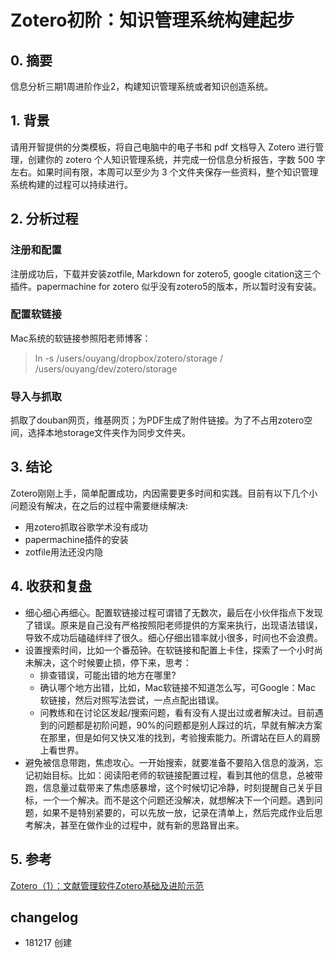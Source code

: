 
# Zotero初阶：知识管理系统构建起步

## 0. 摘要
信息分析三期1周进阶作业2，构建知识管理系统或者知识创造系统。
## 1. 背景
请用开智提供的分类模板，将自己电脑中的电子书和 pdf 文档导入 Zotero 进行管理，创建你的 zotero 个人知识管理系统，并完成一份信息分析报告，字数 500 字左右。如果时间有限，本周可以至少为 3 个文件夹保存一些资料，整个知识管理系统构建的过程可以持续进行。
## 2. 分析过程
### 注册和配置
注册成功后，下载并安装zotfile, Markdown for zotero5, google citation这三个插件。papermachine for zotero 似乎没有zotero5的版本，所以暂时没有安装。
### 配置软链接
Mac系统的软链接参照阳老师博客：
>   ln -s /users/ouyang/dropbox/zotero/storage / /users/ouyang/dev/zotero/storage

### 导入与抓取
抓取了douban网页，维基网页；为PDF生成了附件链接。为了不占用zotero空间，选择本地storage文件夹作为同步文件夹。

## 3. 结论
Zotero刚刚上手，简单配置成功，内因需要更多时间和实践。目前有以下几个小问题没有解决，在之后的过程中需要继续解决:
- 用zotero抓取谷歌学术没有成功
- papermachine插件的安装
- zotfile用法还没内隐

## 4. 收获和复盘
- 细心细心再细心。配置软链接过程可谓错了无数次，最后在小伙伴指点下发现了错误。原来是自己没有严格按照阳老师提供的方案来执行，出现语法错误，导致不成功后磕磕绊绊了很久。细心仔细出错率就小很多，时间也不会浪费。
- 设置搜索时间，比如一个番茄钟。在软链接和配置上卡住，探索了一个小时尚未解决，这个时候要止损，停下来，思考：
   - 排查错误，可能出错的地方在哪里?
   - 确认哪个地方出错，比如，Mac软链接不知道怎么写，可Google：Mac 软链接，然后对照写法尝试，一点点配出错误。
   - 问教练和在讨论区发起/搜索问题，看有没有人提出过或者解决过。目前遇到的问题都是初阶问题，90%的问题都是别人踩过的坑，早就有解决方案在那里，但是如何又快又准的找到，考验搜索能力。所谓站在巨人的肩膀上看世界。
- 避免被信息带跑，焦虑攻心。一开始搜索，就要准备不要陷入信息的漩涡，忘记初始目标。比如：阅读阳老师的软链接配置过程，看到其他的信息，总被带跑，信息量过载带来了焦虑感暴增，这个时候切记冷静，时刻提醒自己关乎目标，一个一个解决。而不是这个问题还没解决，就想解决下一个问题。遇到问题，如果不是特别紧要的，可以先放一放，记录在清单上，然后完成作业后思考解决，甚至在做作业的过程中，就有新的思路冒出来。

## 5. 参考
[Zotero（1）：文献管理软件Zotero基础及进阶示范](https://www.yangzhiping.com/tech/zotero1.html]
)
## changelog
- 181217 创建
